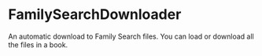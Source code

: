 # FamilySearchDownloader
An automatic download to Family Search files. You can load or download all the files in a book.
